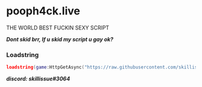 # pooph4ck.live
THE WORLD BEST FUCKIN SEXY SCRIPT

***Dont skid brr, If u skid my script u gay ok?***

### Loadstring
```lua
loadstring(game:HttpGetAsync("https://raw.githubusercontent.com/skillissue0/pooph4ck.live/main/main.lua"))()
```

***discord: skillissue#3064***

